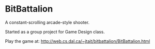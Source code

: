 BitBattalion
============

A constant-scrolling arcade-style shooter.

Started as a group project for Game Design class.

Play the game at: http://web.cs.dal.ca/~jtait/bitbattalion/BitBattalion.html
